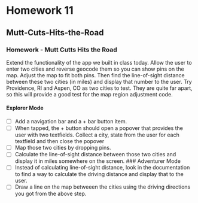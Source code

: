 # Homework 11

## Mutt-Cuts-Hits-the-Road

### Homework - Mutt Cutts Hits the Road
Extend the functionality of the app we built in class today. Allow the user to enter two cities and reverse geocode them so you can show pins on the map. Adjust the map to fit both pins. Then find the line-of-sight distance between these two cities (in miles) and display that number to the user. Try Providence, RI and Aspen, CO as two cities to test. They are quite far apart, so this will provide a good test for the map region adjustment code.

#### Explorer Mode
* [ ] Add a navigation bar and a + bar button item.
* [ ] When tapped, the + button should open a popover that provides the user with two textfields. Collect a city, state from the user for each textfield and then close the popover
* [ ] Map those two cities by dropping pins.
* [ ] Calculate the line-of-sight distance between those two cities and display it in miles somewhere on the screen. ### Adventurer Mode
* [ ] Instead of calculating line-of-sight distance, look in the documentation to find a way to calculate the driving distance and display that to the user.
* [ ] Draw a line on the map betweeen the cities using the driving directions you got from the above step.
